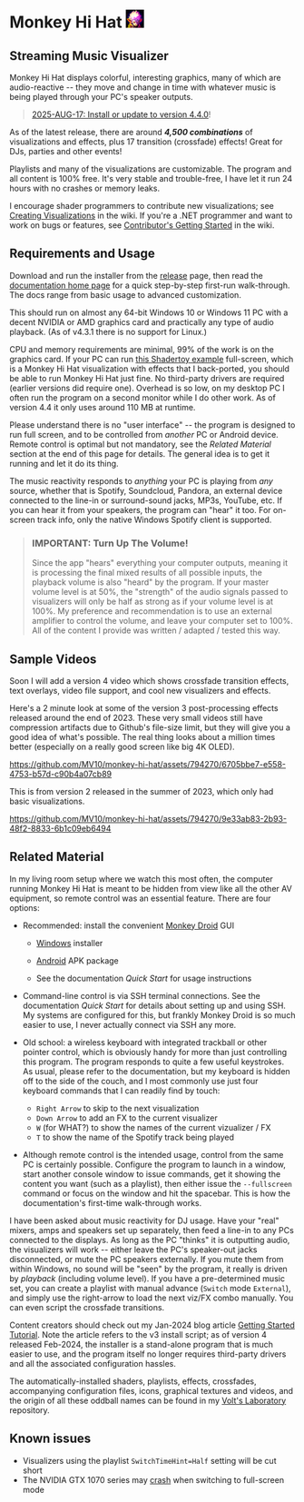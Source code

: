 # Monkey Hi Hat <img src="https://github.com/MV10/volts-laboratory/blob/master/misc/mhh-icon.png" height="32px"/>

## **Streaming Music Visualizer**

Monkey Hi Hat displays colorful, interesting graphics, many of which are audio-reactive -- they move and change in time with whatever music is being played through your PC's speaker outputs.

> [2025-AUG-17: Install or update to version 4.4.0](https://github.com/MV10/monkey-hi-hat/releases)!

As of the latest release, there are around _**4,500 combinations**_ of visualizations and effects, plus 17 transition (crossfade) effects! Great for DJs, parties and other events!

Playlists and many of the visualizations are customizable. The program and all content is 100% free. It's very stable and trouble-free, I have let it run 24 hours with no crashes or memory leaks.

I encourage shader programmers to contribute new visualizations; see [Creating Visualizations](https://github.com/MV10/monkey-hi-hat/wiki/05.-Creating-Visualizations) in the wiki. If you're a .NET programmer and want to work on bugs or features, see [Contributor's Getting Started](https://github.com/MV10/monkey-hi-hat/wiki/13.-Contributor's-Getting-Started) in the wiki.

## Requirements and Usage

Download and run the installer from the [release](https://github.com/MV10/monkey-hi-hat/releases) page, then read the [documentation home page](https://github.com/MV10/monkey-hi-hat/wiki) for a quick step-by-step first-run walk-through. The docs range from basic usage to advanced customization.

This should run on almost any 64-bit Windows 10 or Windows 11 PC with a decent NVIDIA or AMD graphics card and practically any type of audio playback. (As of v4.3.1 there is no support for Linux.) 

CPU and memory requirements are minimal, 99% of the work is on the graphics card. If your PC can run [this Shadertoy example](https://www.shadertoy.com/view/mtKfWd) full-screen, which is a Monkey Hi Hat visualization with effects that I back-ported, you should be able to run Monkey Hi Hat just fine. No third-party drivers are required (earlier versions did require one). Overhead is so low, on my desktop PC I often run the program on a second monitor while I do other work. As of version 4.4 it only uses around 110 MB at runtime.

Please understand there is no "user interface" -- the program is designed to run full screen, and to be controlled from _another_ PC or Android device. Remote control is optimal but not mandatory, see the _Related Material_ section at the end of this page for details. The general idea is to get it running and let it do its thing.

The music reactivity responds to _anything_ your PC is playing from _any_ source, whether that is Spotify, Soundcloud, Pandora, an external device connected to the line-in or surround-sound jacks, MP3s, YouTube, etc. If you can hear it from your speakers, the program can "hear" it too. For on-screen track info, only the native Windows Spotify client is supported.

> ### <b>IMPORTANT: Turn Up The Volume!</b>
> Since the app "hears" everything your computer outputs, meaning it is processing the final mixed results of all possible inputs, the playback volume is also "heard" by the program. If your master volume level is at 50%, the "strength" of the audio signals passed to visualizers will only be half as strong as if your volume level is at 100%. My preference and recommendation is to use an external amplifier to control the volume, and leave your computer set to 100%. All of the content I provide was written / adapted / tested this way.

## Sample Videos

Soon I will add a version 4 video which shows crossfade transition effects, text overlays, video file support, and cool new visualizers and effects.

Here's a 2 minute look at some of the version 3 post-processing effects released around the end of 2023. These very small videos still have compression artifacts due to Github's file-size limit, but they will give you a good idea of what's possible. The real thing looks about a million times better (especially on a really good screen like big 4K OLED).

https://github.com/MV10/monkey-hi-hat/assets/794270/6705bbe7-e558-4753-b57d-c90b4a07cb89

This is from version 2 released in the summer of 2023, which only had basic visualizations. 

https://github.com/MV10/monkey-hi-hat/assets/794270/9e33ab83-2b93-48f2-8833-6b1c09eb6494


## Related Material

In my living room setup where we watch this most often, the computer running Monkey Hi Hat is meant to be hidden from view like all the other AV equipment, so remote control was an essential feature. There are four options:

* Recommended: install the convenient [Monkey Droid](https://github.com/MV10/monkey-droid) GUI

    * [Windows](https://github.com/MV10/monkey-hi-hat/releases/download/3.1.0/monkeydroid_1.0.1.0_x86.msix) installer

    * [Android](https://github.com/MV10/monkey-hi-hat/releases/download/3.1.0/com.mindmagma.monkeydroid.apk) APK package

    * See the documentation _Quick Start_ for usage instructions

* Command-line control is via SSH terminal connections. See the documentation _Quick Start_ for details about setting up and using SSH. My systems are configured for this, but frankly Monkey Droid is so much easier to use, I never actually connect via SSH any more.

* Old school: a wireless keyboard with integrated trackball or other pointer control, which is obviously handy for more than just controlling this program. The program responds to quite a few useful keystrokes. As usual, please refer to the documentation, but my keyboard is hidden off to the side of the couch, and I most commonly use just four keyboard commands that I can readily find by touch:

    * `Right Arrow` to skip to the next visualization
    * `Down Arrow` to add an FX to the current visualizer
    * `W` (for WHAT?) to show the names of the current vizualizer / FX
    * `T` to show the name of the Spotify track being played

* Although remote control is the intended usage, control from the same PC is certainly possible. Configure the program to launch in a window, start another console window to issue commands, get it showing the content you want (such as a playlist), then either issue the `--fullscreen` command or focus on the window and hit the spacebar. This is how the documentation's first-time walk-through works.

I have been asked about music reactivity for DJ usage. Have your "real" mixers, amps and speakers set up separately, then feed a line-in to any PCs connected to the displays. As long as the PC "thinks" it is outputting audio, the visualizers will work -- either leave the PC's speaker-out jacks disconnected, or mute the PC speakers externally. If you mute them from within Windows, no sound will be "seen" by the program, it really is driven by _playback_ (including volume level). If you have a pre-determined music set, you can create a playlist with manual advance (`Switch` mode `External`), and simply use the right-arrow to load the next viz/FX combo manually. You can even script the crossfade transitions.

Content creators should check out my Jan-2024 blog article [Getting Started Tutorial](https://mcguirev10.com/2024/01/20/monkey-hi-hat-getting-started-tutorial.html). Note the article refers to the v3 install script; as of version 4 released Feb-2024, the installer is a stand-alone program that is much easier to use, and the program itself no longer requires third-party drivers and all the associated configuration hassles.

The automatically-installed shaders, playlists, effects, crossfades, accompanying configuration files, icons, graphical textures and videos, and the origin of all these oddball names can be found in my [Volt's Laboratory](https://github.com/MV10/volts-laboratory) repository.

## Known issues

* Visualizers using the playlist `SwitchTimeHint=Half` setting will be cut short
* The NVIDIA GTX 1070 series may [crash](https://github.com/MV10/monkey-hi-hat/issues/5) when switching to full-screen mode

